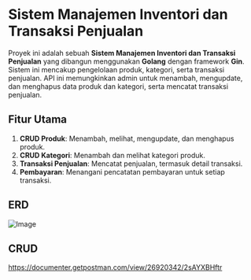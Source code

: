 # Sistem Manajemen Inventori dan Transaksi Penjualan

Proyek ini adalah sebuah **Sistem Manajemen Inventori dan Transaksi Penjualan** yang dibangun menggunakan **Golang** dengan framework **Gin**. Sistem ini mencakup pengelolaan produk, kategori, serta transaksi penjualan. API ini memungkinkan admin untuk menambah, mengupdate, dan menghapus data produk dan kategori, serta mencatat transaksi penjualan.

## Fitur Utama

1. **CRUD Produk**: Menambah, melihat, mengupdate, dan menghapus produk.
2. **CRUD Kategori**: Menambah dan melihat kategori produk.
3. **Transaksi Penjualan**: Mencatat penjualan, termasuk detail transaksi.
4. **Pembayaran**: Menangani pencatatan pembayaran untuk setiap transaksi.

## ERD 
![Image](https://github.com/user-attachments/assets/29aea898-0fe5-46b0-af00-fee02a9e5513)

## CRUD
https://documenter.getpostman.com/view/26920342/2sAYXBHftr
